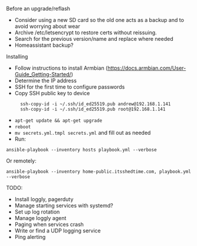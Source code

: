 Before an upgrade/reflash
* Consider using a new SD card so the old one acts as a backup and to avoid worrying about wear
* Archive /etc/letsencrypt to restore certs without reissuing.
* Search for the previous version/name and replace where needed
* Homeassistant backup?

Installing
* Follow instructions to install Armbian (https://docs.armbian.com/User-Guide_Getting-Started/)
* Determine the IP address
* SSH for the first time to configure passwords
* Copy SSH public key to device
  ```
    ssh-copy-id -i ~/.ssh/id_ed25519.pub andrew@192.168.1.141
    ssh-copy-id -i ~/.ssh/id_ed25519.pub root@192.168.1.141
  ```
* `apt-get update && apt-get upgrade`
*  `reboot`
* `mv secrets.yml.tmpl secrets.yml` and fill out as needed
* Run:
```
ansible-playbook --inventory hosts playbook.yml --verbose
```
Or remotely:
```
ansible-playbook --inventory home-public.itsshedtime.com, playbook.yml --verbose
```

TODO:
* Install loggly, pagerduty
* Manage starting services with systemd?
* Set up log rotation
* Manage loggly agent
* Paging when services crash
* Write or find a UDP logging service
* Ping alerting
